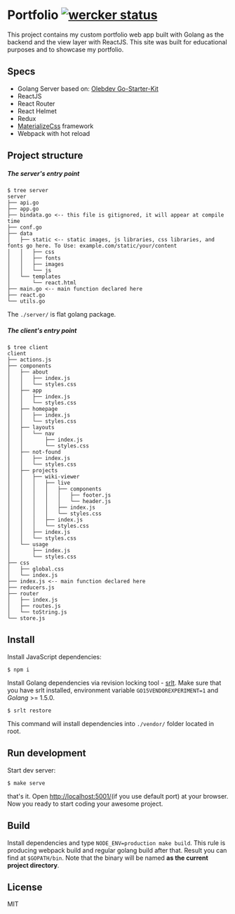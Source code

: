 # Portfolio [![wercker status](https://app.wercker.com/status/cd5a782c425b1feb06844dcc701e528c/s/master "wercker status")](https://app.wercker.com/project/bykey/cd5a782c425b1feb06844dcc701e528c)

This project contains my custom portfolio web app built with Golang as the backend and the view layer with ReactJS. This site was built for educational purposes and to showcase my portfolio.

## Specs
* Golang Server based on: [Olebdev Go-Starter-Kit](https://github.com/olebedev/go-starter-kit)
* ReactJS
* React Router
* React Helmet
* Redux
* [MaterializeCss](http://materializecss.com/) framework
* Webpack with hot reload


## Project structure

##### The server's entry point
```
$ tree server
server
├── api.go
├── app.go
├── bindata.go <-- this file is gitignored, it will appear at compile time
├── conf.go
├── data
│   ├── static <-- static images, js libraries, css libraries, and fonts go here. To Use: example.com/static/your/content
│   │   ├── css
│   │   ├── fonts
│   │   ├── images
│   │   └── js
│   └── templates
│       └── react.html
├── main.go <-- main function declared here
├── react.go
└── utils.go
```

The `./server/` is flat golang package.

##### The client's entry point

```
$ tree client
client
├── actions.js
├── components
│   ├── about
│   │   ├── index.js
│   │   └── styles.css
│   ├── app
│   │   ├── index.js
│   │   └── styles.css
│   ├── homepage
│   │   ├── index.js
│   │   └── styles.css
│   ├── layouts
│   │   └── nav
│   │       ├── index.js
│   │       └── styles.css
│   ├── not-found
│   │   ├── index.js
│   │   └── styles.css
│   ├── projects
│   │   ├── wiki-viewer
│   │   │   ├── live
│   │   │   │   ├── components
│   │   │   │   │   ├── footer.js
│   │   │   │   │   └── header.js
│   │   │   │   ├── index.js
│   │   │   │   └── styles.css
│   │   │   ├── index.js
│   │   │   └── styles.css
│   │   ├── index.js
│   │   └── styles.css
│   └── usage
│       ├── index.js
│       └── styles.css
├── css
│   ├── global.css
│   └── index.js
├── index.js <-- main function declared here
├── reducers.js
├── router
│   ├── index.js
│   ├── routes.js
│   └── toString.js
└── store.js
```


## Install

Install JavaScript dependencies:

```
$ npm i
```

Install Golang dependencies via revision locking tool - [srlt](https://github.com/olebedev/srlt). Make sure that you have srlt installed, environment variable `GO15VENDOREXPERIMENT=1` and _Golang_ >= 1.5.0.

```
$ srlt restore
```

This command will install dependencies into `./vendor/` folder located in root.

## Run development

Start dev server:

```
$ make serve
```

that's it. Open [http://localhost:5001/](http://localhost:5001/)(if you use default port) at your browser. Now you ready to start coding your awesome project.

## Build

Install dependencies and type `NODE_ENV=production make build`. This rule is producing webpack build and regular golang build after that. Result you can find at `$GOPATH/bin`. Note that the binary will be named **as the current project directory**.

## License
MIT
